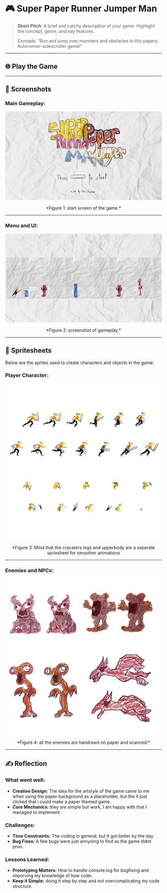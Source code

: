 # 🎮 **Super Paper Runner Jumper Man** 

> **Short Pitch**: A brief and catchy description of your game. Highlight the concept, genre, and key features.
> 
> *Example:* "Run and jump over monsters and obstacles in this papery Autorunner-sidescroller game!"

---

## 🌐 **Play the Game**


---

## 📸 **Screenshots**

### Main Gameplay:
<div style="text-align: center;">
  <img src="A1.06_Zeichen_Jona_01.png" alt="Gameplay Screenshot" width="600">
  <p>*Figure 1: start screen of the game.*</p>
</div>

---

### Menu and UI:
<div style="text-align: center;">
  <img src="A1.06_Zeichen_Jona_02.png" alt="Menu UI Screenshot" width="600">
  <p>*Figure 2: screenshot of gameplay.*</p>
</div>

---

## 🎨 **Spritesheets**
Below are the sprites used to create characters and objects in the game:

### Player Character:
<div style="text-align: center;">
  <img src="character.png" alt="Player Spritesheet" width="500">
  <p>*Figure 3: Mind that the cracaters legs and upperbody are a seperate spriesheet for smoother animations</p>
</div>

---

### Enemies and NPCs:
<div style="text-align: center;">
  <img src="mmonsters.png" alt="Enemy Spritesheet" width="500">
  <p>*Figure 4: all the enemies are handrawn on paper and scanned.*</p>
</div>

---

## ✍️ **Reflection**

### What went well:
- **Creative Design:** The idea for the artstyle of the game came to me when using the paper background as a placeholder, but the it just clicked that i could make a paper themed game.
- **Core Mechanics:** they are simple but work, I am happy with that I managed to implement.

### Challenges:
- **Time Constraints:** The coding in general, but it got better by the day 
- **Bug Fixes:** A few bugs were just annyoing to find as the game didnt pron.

### Lessons Learned:
- **Prototyping Matters:** How to handle console.log for bugfixing and imporving my knowledge of how code.
- **Keep it Simple:** doing it step by step and not overcomplicating my code structure.
